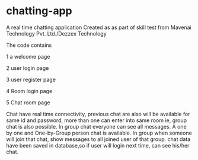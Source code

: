 # chatting-app
A real time chatting application
Created as as part of skill test from Mavenai Technology Pvt. Ltd./Dezzex Technology

The code contains

  1  a welcome page
  
  2  user login page
  
  3  user register page
  
  4  Room login page
  
  5  Chat room page
  
 Chat have real time connectivity, 
 previous chat are also will be available  for same id and password,
 more than one  can enter into same room ie, group chat is also possible.
 In group chat everyone can see all messages.
A one by one and One-by-Group person chat is available.
In group when someone will join that chat, show messages to all joined user of that group.
chat data have been saved in database,so if user will login next time, can see his/her chat.
